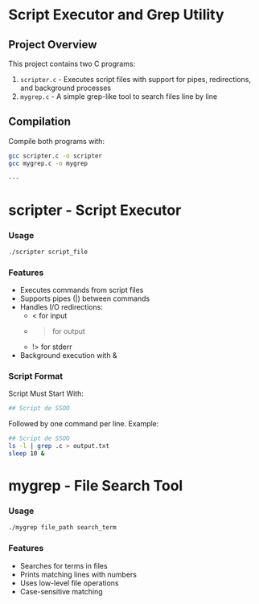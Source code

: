 # Script Executor and Grep Utility

## Project Overview

This project contains two C programs:
1. `scripter.c` - Executes script files with support for pipes, redirections, and background processes
2. `mygrep.c` - A simple grep-like tool to search files line by line

## Compilation

Compile both programs with:

```bash
gcc scripter.c -o scripter
gcc mygrep.c -o mygrep

---
```
# scripter - Script Executor
### Usage

```bash
./scripter script_file
```
### Features
- Executes commands from script files
- Supports pipes (|) between commands
- Handles I/O redirections:
  - < for input
  - > for output
  - !> for stderr
- Background execution with &

### Script Format
Script Must Start With:
```bash
## Script de SSOO
```
Followed by one command per line. Example:
```bash
## Script de SSOO
ls -l | grep .c > output.txt
sleep 10 &
```

# mygrep - File Search Tool
### Usage
```bash
./mygrep file_path search_term
```
### Features
- Searches for terms in files
- Prints matching lines with numbers
- Uses low-level file operations
- Case-sensitive matching
